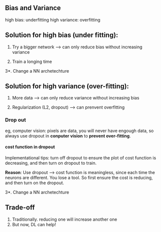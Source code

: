 ## Bias and Variance
high bias: underfitting 
high variance: overfitting

## Solution for high bias (under fitting):
1. Try a bigger network --> can only reduce bias without increasing variance

2. Train a longing time

3*. Change a NN archetechture


## Solution for high variance (over-fitting):
1. More data --> can only reduce variance without increasing bias

2. Regularization (L2, dropout) --> can prenvent overfitting
  
  ### Drop out
  eg, computer vision: pixels are data, you will never have engough data, so always use dropout in **conputer vision** to **prevent over-fitting**.
  #### cost function in dropout
  Implementational tips: turn off dropout to ensure the plot of cost function is decreasing, and then turn on dropout to train.
  
  **Reason**: 
  Use dropout --> cost function is meaningless, since each time the neurons are different. You lose a tool. So first ensure the cost is reducing, and then turn on the dropout.

3*. Change a NN archetechture

## Trade-off
1. Traditionally. reducing one will increase another one
2. But now, DL can help!
